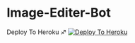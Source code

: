 # Image-Editer-Bot

Deploy To Heroku ♐
[![Deploy To Heroku](https://www.herokucdn.com/deploy/button.svg)](https://heroku.com/deploy?template=https://github.com/NM-bots/Image-Editer-Bot.git)
